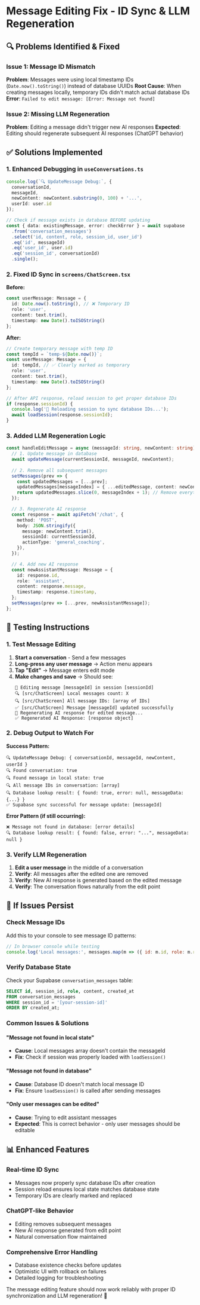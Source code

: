 # Message Editing Fix - ID Sync & LLM Regeneration

## 🔍 Problems Identified & Fixed

### Issue 1: Message ID Mismatch
**Problem**: Messages were using local timestamp IDs (`Date.now().toString()`) instead of database UUIDs
**Root Cause**: When creating messages locally, temporary IDs didn't match actual database IDs
**Error**: `Failed to edit message: [Error: Message not found]`

### Issue 2: Missing LLM Regeneration  
**Problem**: Editing a message didn't trigger new AI responses
**Expected**: Editing should regenerate subsequent AI responses (ChatGPT behavior)

## ✅ Solutions Implemented

### 1. Enhanced Debugging in `useConversations.ts`
```typescript
console.log(`🔍 UpdateMessage Debug:`, {
  conversationId,
  messageId,
  newContent: newContent.substring(0, 100) + '...',
  userId: user.id
});

// Check if message exists in database BEFORE updating
const { data: existingMessage, error: checkError } = await supabase
  .from('conversation_messages')
  .select('id, content, role, session_id, user_id')
  .eq('id', messageId)
  .eq('user_id', user.id)
  .eq('session_id', conversationId)
  .single();
```

### 2. Fixed ID Sync in `screens/ChatScreen.tsx`
**Before:**
```typescript
const userMessage: Message = { 
  id: Date.now().toString(), // ❌ Temporary ID
  role: 'user', 
  content: text.trim(),
  timestamp: new Date().toISOString()
};
```

**After:**
```typescript
// Create temporary message with temp ID
const tempId = `temp-${Date.now()}`;
const userMessage: Message = { 
  id: tempId, // ✅ Clearly marked as temporary
  role: 'user', 
  content: text.trim(),
  timestamp: new Date().toISOString()
};

// After API response, reload session to get proper database IDs
if (response.sessionId) {
  console.log('🔄 Reloading session to sync database IDs...');
  await loadSession(response.sessionId);
}
```

### 3. Added LLM Regeneration Logic
```typescript
const handleEditMessage = async (messageId: string, newContent: string): Promise<boolean> => {
  // 1. Update message in database
  await updateMessage(currentSessionId, messageId, newContent);
  
  // 2. Remove all subsequent messages
  setMessages(prev => {
    const updatedMessages = [...prev];
    updatedMessages[messageIndex] = { ...editedMessage, content: newContent };
    return updatedMessages.slice(0, messageIndex + 1); // Remove everything after
  });

  // 3. Regenerate AI response
  const response = await apiFetch('/chat', {
    method: 'POST',
    body: JSON.stringify({
      message: newContent.trim(),
      sessionId: currentSessionId,
      actionType: 'general_coaching',
    }),
  });

  // 4. Add new AI response
  const newAssistantMessage: Message = {
    id: response.id,
    role: 'assistant',
    content: response.message,
    timestamp: response.timestamp,
  };
  setMessages(prev => [...prev, newAssistantMessage]);
};
```

## 🧪 Testing Instructions

### 1. Test Message Editing
1. **Start a conversation** - Send a few messages
2. **Long-press any user message** → Action menu appears
3. **Tap "Edit"** → Message enters edit mode
4. **Make changes and save** → Should see:
   ```
   🔧 Editing message [messageId] in session [sessionId]
   🔍 [src/ChatScreen] Local messages count: X
   🔍 [src/ChatScreen] All message IDs: [array of IDs]
   ✅ [src/ChatScreen] Message [messageId] updated successfully
   🤖 Regenerating AI response for edited message...
   ✅ Regenerated AI Response: [response object]
   ```

### 2. Debug Output to Watch For
**Success Pattern:**
```
🔍 UpdateMessage Debug: { conversationId, messageId, newContent, userId }
🔍 Found conversation: true
🔍 Found message in local state: true
🔍 All message IDs in conversation: [array]
🔍 Database lookup result: { found: true, error: null, messageData: {...} }
✅ Supabase sync successful for message update: [messageId]
```

**Error Pattern (if still occurring):**
```
❌ Message not found in database: [error details]
🔍 Database lookup result: { found: false, error: "...", messageData: null }
```

### 3. Verify LLM Regeneration
1. **Edit a user message** in the middle of a conversation
2. **Verify**: All messages after the edited one are removed
3. **Verify**: New AI response is generated based on the edited message
4. **Verify**: The conversation flows naturally from the edit point

## 🔧 If Issues Persist

### Check Message IDs
Add this to your console to see message ID patterns:
```javascript
// In browser console while testing
console.log('Local messages:', messages.map(m => ({ id: m.id, role: m.role, content: m.content.substring(0, 50) })));
```

### Verify Database State
Check your Supabase `conversation_messages` table:
```sql
SELECT id, session_id, role, content, created_at 
FROM conversation_messages 
WHERE session_id = '[your-session-id]'
ORDER BY created_at;
```

### Common Issues & Solutions

#### "Message not found in local state"
- **Cause**: Local messages array doesn't contain the messageId
- **Fix**: Check if session was properly loaded with `loadSession()`

#### "Message not found in database"  
- **Cause**: Database ID doesn't match local message ID
- **Fix**: Ensure `loadSession()` is called after sending messages

#### "Only user messages can be edited"
- **Cause**: Trying to edit assistant messages
- **Expected**: This is correct behavior - only user messages should be editable

## 📊 Enhanced Features

### Real-time ID Sync
- Messages now properly sync database IDs after creation
- Session reload ensures local state matches database state
- Temporary IDs are clearly marked and replaced

### ChatGPT-like Behavior  
- Editing removes subsequent messages
- New AI response generated from edit point
- Natural conversation flow maintained

### Comprehensive Error Handling
- Database existence checks before updates
- Optimistic UI with rollback on failures
- Detailed logging for troubleshooting

The message editing feature should now work reliably with proper ID synchronization and LLM regeneration! 🎉 